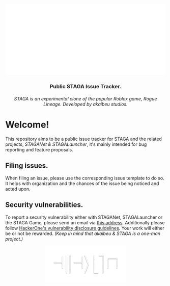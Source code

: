 <div align="center">
<img src="/.github/logo.png">

### Public STAGA Issue Tracker.
###### STAGA is an experimental clone of the popular Roblox game, Rogue Lineage. Developed by akaibeu studios.

</div>

# Welcome!
This repository aims to be a public issue tracker for STAGA and the related projects, *STAGANet & STAGALauncher*, it's mainly intended for bug reporting and feature proposals.

## Filing issues.
When filing an issue, please use the corresponding issue template to do so. It helps with organization and the chances of the issue being noticed and acted upon.

## Security vulnerabilities.
To report a security vulnerability either with STAGANet, STAGALauncher or the STAGA Game, please send an email via [this address](mailto:namesofthemisled@gmail.com). Additionally please follow [HackerOne's vulnerability disclosure guidelines](https://www.hackerone.com/terms/disclosure-guidelines). Your work will either be or not be rewarded. *(Keep in mind that akaibeu & STAGA is a one-man project.)*

<div align="center">
    <img width="256px" src="/.github/akaibeu.png">
</div>

